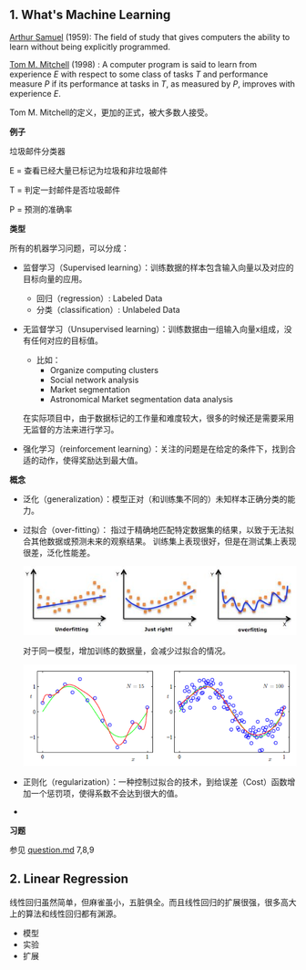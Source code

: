 ##  1. What's Machine Learning

[Arthur Samuel](https://en.wikipedia.org/wiki/Arthur_Samuel) (1959): The field of study that gives computers the ability to learn without being explicitly programmed.

[Tom M. Mitchell](https://en.wikipedia.org/wiki/Tom_M._Mitchell) (1998) : A computer program is said to learn from experience *E* with respect to some class of tasks *T* and performance measure *P* if its performance at tasks in *T*, as measured by *P*,  improves with experience *E*.  

Tom M. Mitchell的定义，更加的正式，被大多数人接受。

**例子**

垃圾邮件分类器

E = 查看已经大量已标记为垃圾和非垃圾邮件

T = 判定一封邮件是否垃圾邮件

P = 预测的准确率

**类型**

所有的机器学习问题，可以分成：

- 监督学习（Supervised learning）：训练数据的样本包含输⼊向量以及对应的⽬标向量的应⽤。
  - 回归（regression）: Labeled Data
  - 分类（classification）: Unlabeled Data
- 无监督学习（Unsupervised learning）：训练数据由⼀组输⼊向量x组成，没有任何对应的⽬标值。
  - 比如：
    - Organize computing clusters
    - Social network analysis
    - Market segmentation
    - Astronomical Market segmentation data analysis
  
  在实际项目中，由于数据标记的工作量和难度较大，很多的时候还是需要采用无监督的方法来进行学习。

- 强化学习（reinforcement learning）：关注的问题是在给定的条件下，找到合适的动作，使得奖励达到最⼤值。

**概念**

- 泛化（generalization）：模型正对（和训练集不同的）未知样本正确分类的能⼒。

- 过拟合（over-fitting）： 指过于精确地匹配特定数据集的结果，以致于无法拟合其他数据或预测未来的观察结果。  训练集上表现很好，但是在测试集上表现很差，泛化性能差。 

   ![img](images/afa034d52962681db09b4dc1060f8075_hd.jpg) 

  对于同一模型，增加训练的数据量，会减少过拟合的情况。

  ![image-20191101100320923](images/image-20191101100320923.png)

- 正则化（regularization）：一种控制过拟合的技术，到给误差（Cost）函数增加⼀个惩罚项，使得系数不会达到很⼤的值。

- 

  

**习题**

参见 [question.md](..\..\question.md) 7,8,9

## 2. Linear Regression

线性回归虽然简单，但麻雀虽小，五脏俱全。而且线性回归的扩展很强，很多高大上的算法和线性回归都有渊源。

- 模型
- 实验
- 扩展

## 




